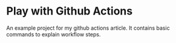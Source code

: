 # Play with Github Actions

An example project for my github actions article. It contains basic commands to explain workflow steps.



